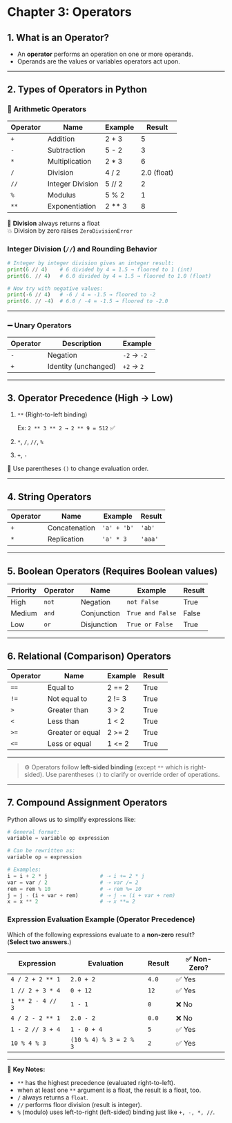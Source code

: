 # Chapter 3: Operators

## 1. What is an Operator?
- An **operator** performs an operation on one or more operands.
- Operands are the values or variables operators act upon.

---

## 2. Types of Operators in Python

### 🔢 Arithmetic Operators
| Operator | Name            | Example  | Result |
|----------|-----------------|----------|--------|
| `+`      | Addition        | 2 + 3    | 5      |
| `-`      | Subtraction     | 5 - 2    | 3      |
| `*`      | Multiplication  | 2 * 3    | 6      |
| `/`      | Division        | 4 / 2    | 2.0 (float) |
| `//`     | Integer Division| 5 // 2   | 2      |
| `%`      | Modulus         | 5 % 2    | 1      |
| `**`     | Exponentiation  | 2 ** 3   | 8      |

🧠 **Division** always returns a float  
💥 Division by zero raises `ZeroDivisionError`

### Integer Division (`//`) and Rounding Behavior

```python
# Integer by integer division gives an integer result:
print(6 // 4)    # 6 divided by 4 = 1.5 → floored to 1 (int)
print(6. // 4)   # 6.0 divided by 4 = 1.5 → floored to 1.0 (float)

# Now try with negative values:
print(-6 // 4)   # -6 / 4 = -1.5 → floored to -2
print(6. // -4)  # 6.0 / -4 = -1.5 → floored to -2.0
```

---

### ➖ Unary Operators
| Operator | Description        | Example |
|----------|--------------------|---------|
| `-`      | Negation           | `-2` → `-2` |
| `+`      | Identity (unchanged)| `+2` → `2` |

---

## 3. Operator Precedence (High → Low)
1. `**` (Right-to-left binding)

    Ex: `2 ** 3 ** 2 → 2 ** 9 = 512`  ✅

2. `*`, `/`, `//`, `%`
3. `+`, `-`

🧭 Use parentheses `()` to change evaluation order.

---

## 4. String Operators
| Operator | Name          | Example      | Result     |
|----------|---------------|--------------|------------|
| `+`      | Concatenation | `'a' + 'b'`  | `'ab'`     |
| `*`      | Replication   | `'a' * 3`    | `'aaa'`    |

---

## 5. Boolean Operators (Requires Boolean values)
| Priority | Operator | Name        | Example            | Result |
|----------|----------|-------------|---------------------|--------|
| High     | `not`    | Negation    | `not False`         | True   |
| Medium   | `and`    | Conjunction | `True and False`    | False  |
| Low      | `or`     | Disjunction | `True or False`     | True   |

---

## 6. Relational (Comparison) Operators
| Operator | Name            | Example   | Result |
|----------|------------------|-----------|--------|
| `==`     | Equal to         | 2 == 2    | True   |
| `!=`     | Not equal to     | 2 != 3    | True   |
| `>`      | Greater than     | 3 > 2     | True   |
| `<`      | Less than        | 1 < 2     | True   |
| `>=`     | Greater or equal | 2 >= 2    | True   |
| `<=`     | Less or equal    | 1 <= 2    | True   |

---

> ⚙️ Operators follow **left-sided binding** (except `**` which is right-sided).
> Use parentheses `()` to clarify or override order of operations.

---

## 7. Compound Assignment Operators

Python allows us to simplify expressions like:

```python
# General format:
variable = variable op expression

# Can be rewritten as:
variable op = expression

# Examples:
i = i + 2 * j                 # ➝ i += 2 * j
var = var / 2                 # ➝ var /= 2
rem = rem % 10                # ➝ rem %= 10
j = j - (i + var + rem)       # ➝ j -= (i + var + rem)
x = x ** 2                    # ➝ x **= 2
```

### Expression Evaluation Example (Operator Precedence)

Which of the following expressions evaluate to a **non-zero** result?  
(**Select two answers.**)

| Expression             | Evaluation                          | Result  | ✅ Non-Zero? |
|------------------------|--------------------------------------|---------|--------------|
| `4 / 2 + 2 ** 1`       | `2.0 + 2`                            | `4.0`   | ✅ Yes        |
| `1 // 2 + 3 * 4`       | `0 + 12`                             | `12`    | ✅ Yes        |
| `1 ** 2 - 4 // 3`      | `1 - 1`                              | `0`     | ❌ No         |
| `4 / 2 - 2 ** 1`       | `2.0 - 2`                            | `0.0`   | ❌ No         |
| `1 - 2 // 3 + 4`       | `1 - 0 + 4`                          | `5`     | ✅ Yes        |
| `10 % 4 % 3`           | `(10 % 4) % 3 = 2 % 3`               | `2`     | ✅ Yes        |

---

📌 **Key Notes:**
- `**` has the highest precedence (evaluated right-to-left).
- when at least one `**` argument is a float, the result is a float, too.
- `/` always returns a `float`.
- `//` performs floor division (result is integer).
- `%` (modulo) uses left-to-right (left-sided) binding just like `+, -, *, //`.

